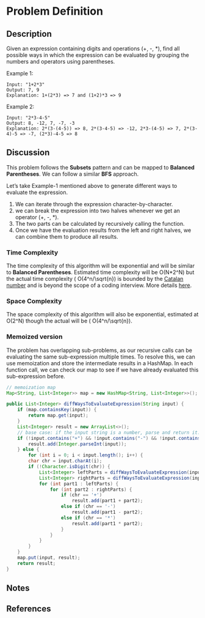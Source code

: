 # Problem Definition

## Description

Given an expression containing digits and operations (+, -, *), find all possible ways in which the expression can be evaluated by grouping the numbers and operators using parentheses.

Example 1:

```plaintext
Input: "1+2*3"
Output: 7, 9
Explanation: 1+(2*3) => 7 and (1+2)*3 => 9
```

Example 2:

```plaintext
Input: "2*3-4-5"
Output: 8, -12, 7, -7, -3
Explanation: 2*(3-(4-5)) => 8, 2*(3-4-5) => -12, 2*3-(4-5) => 7, 2*(3-4)-5 => -7, (2*3)-4-5 => 8
```

## Discussion

This problem follows the **Subsets** pattern and can be mapped to **Balanced Parentheses**. We can follow a similar **BFS** approach.

Let’s take Example-1 mentioned above to generate different ways to evaluate the expression.

1. We can iterate through the expression character-by-character.
2. we can break the expression into two halves whenever we get an operator (+, -, *).
3. The two parts can be calculated by recursively calling the function.
4. Once we have the evaluation results from the left and right halves, we can combine them to produce all results.

### Time Complexity

The time complexity of this algorithm will be exponential and will be similar to **Balanced Parentheses**. Estimated time complexity will be O(N*2^N) but the actual time complexity ( O(4^n/\sqrt{n}) is bounded by the [Catalan number](https://en.wikipedia.org/wiki/Catalan_number) and is beyond the scope of a coding interview. More details [here](https://en.wikipedia.org/wiki/Central_binomial_coefficient).

### Space Complexity

The space complexity of this algorithm will also be exponential, estimated at O(2^N) though the actual will be ( O(4^n/\sqrt{n}).

### Memoized version

The problem has overlapping sub-problems, as our recursive calls can be evaluating the same sub-expression multiple times. To resolve this, we can use memoization and store the intermediate results in a HashMap. In each function call, we can check our map to see if we have already evaluated this sub-expression before.

```java
// memoization map
Map<String, List<Integer>> map = new HashMap<String, List<Integer>>();

public List<Integer> diffWaysToEvaluateExpression(String input) {
    if (map.containsKey(input)) {
        return map.get(input);
    }
    List<Integer> result = new ArrayList<>();
    // base case: if the input string is a number, parse and return it.
    if (!input.contains("+") && !input.contains("-") && !input.contains("*")) {
        result.add(Integer.parseInt(input));
    } else {
        for (int i = 0; i < input.length(); i++) {
        char chr = input.charAt(i);
        if (!Character.isDigit(chr)) {
            List<Integer> leftParts = diffWaysToEvaluateExpression(input.substring(0, i));
            List<Integer> rightParts = diffWaysToEvaluateExpression(input.substring(i + 1));
            for (int part1 : leftParts) {
                for (int part2 : rightParts) {
                    if (chr == '+')
                        result.add(part1 + part2);
                    else if (chr == '-')
                        result.add(part1 - part2);
                    else if (chr == '*')
                        result.add(part1 * part2);
                    }
                }
            }
        }
    }
    map.put(input, result);
    return result;
}
```

## Notes

## References
